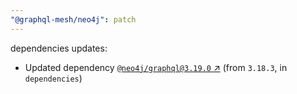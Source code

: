 ```yaml
---
"@graphql-mesh/neo4j": patch
---
```

dependencies updates:
  - Updated dependency [`@neo4j/graphql@3.19.0` ↗︎](https://www.npmjs.com/package/@neo4j/graphql/v/3.19.0) (from `3.18.3`, in `dependencies`)
